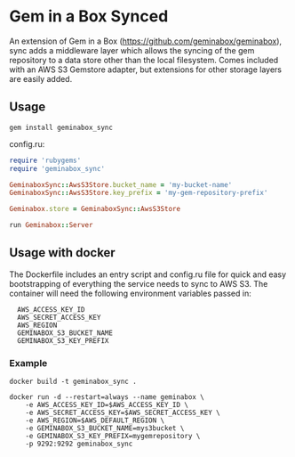 # Gem in a Box Synced

An extension of Gem in a Box (https://github.com/geminabox/geminabox), sync adds a middleware layer which allows the syncing of the gem repository to a data store other than the local filesystem. Comes included with an AWS S3 Gemstore adapter, but extensions for other storage layers are easily added.

## Usage

`gem install geminabox_sync`

config.ru:
```ruby
require 'rubygems'
require 'geminabox_sync'

GeminaboxSync::AwsS3Store.bucket_name = 'my-bucket-name'
GeminaboxSync::AwsS3Store.key_prefix = 'my-gem-repository-prefix'

Geminabox.store = GeminaboxSync::AwsS3Store

run Geminabox::Server
```


## Usage with docker
The Dockerfile includes an entry script and config.ru file for quick and easy bootstrapping of everything the service needs to sync to AWS S3. The container will need the following environment variables passed in:
```
  AWS_ACCESS_KEY_ID
  AWS_SECRET_ACCESS_KEY
  AWS_REGION
  GEMINABOX_S3_BUCKET_NAME
  GEMINABOX_S3_KEY_PREFIX
```

### Example
`docker build -t geminabox_sync .`

```
docker run -d --restart=always --name geminabox \
    -e AWS_ACCESS_KEY_ID=$AWS_ACCESS_KEY_ID \
    -e AWS_SECRET_ACCESS_KEY=$AWS_SECRET_ACCESS_KEY \
    -e AWS_REGION=$AWS_DEFAULT_REGION \
    -e GEMINABOX_S3_BUCKET_NAME=mys3bucket \
    -e GEMINABOX_S3_KEY_PREFIX=mygemrepository \
    -p 9292:9292 geminabox_sync
```
